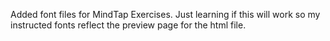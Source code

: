 Added font files for MindTap Exercises. Just learning if this will work so my instructed fonts reflect the preview page for the html file. 
